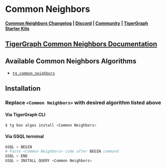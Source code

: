 # Common Neighbors

#### [Common Neighbors Changelog](https://github.com/tigergraph/gsql-graph-algorithms/blob/master/algorithms/LinkPrediction/common_neighbors/CHANGELOG.md) | [Discord](https://discord.gg/vFbmPyvJJN) | [Community](https://community.tigergraph.com) | [TigerGraph Starter Kits](https://github.com/zrougamed/TigerGraph-Starter-Kits-Parser)

## [TigerGraph Common Neighbors Documentation](https://docs.tigergraph.com/tigergraph-platform-overview/graph-algorithm-library#common-neighbors)

## Available Common Neighbors Algorithms

* [`tg_common_neighbors`](https://github.com/tigergraph/gsql-graph-algorithms/blob/master/algorithms/LinkPrediction/common_neighbors/tg_common_neighbors.gsql)

## Installation 

### Replace `<Common Neighbors>` with desired algorithm listed above 

#### Via TigerGraph CLI

```bash
$ tg box algos install <Common Neighbors>
```

#### Via GSQL terminal

```bash
GSQL > BEGIN
# Paste <Common Neighbors> code after BEGIN command
GSQL > END 
GSQL > INSTALL QUERY <Common Neighbors>
```